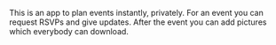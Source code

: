 This is an app to plan events instantly, privately.
For an event you can request RSVPs and give updates. After the event you can add pictures which everybody can download.
